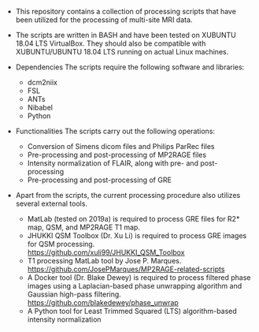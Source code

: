 - This repository contains a collection of processing scripts that have been utilized for the processing of multi-site MRI data.

- The scripts are written in BASH and have been tested on XUBUNTU 18.04 LTS VirtualBox. They should also be compatible with XUBUNTU/UBUNTU 18.04 LTS running on actual Linux machines.

- Dependencies
  The scripts require the following software and libraries:

  - dcm2niix
  - FSL
  - ANTs
  - Nibabel
  - Python

- Functionalities
  The scripts carry out the following operations:
  - Conversion of Simens dicom files and Philips ParRec files
  - Pre-processing and post-processing of MP2RAGE files
  - Intensity normalization of FLAIR, along with pre- and post-processing
  - Pre-processing and post-processing of GRE

- Apart from the scripts, the current processing procedure also utilizes several external tools.
  - MatLab (tested on 2019a) is required to process GRE files for R2* map, QSM, and MP2RAGE T1 map.
  - JHUKKI QSM Toolbox (Dr. Xu Li) is required to process GRE images for QSM processing.
    https://github.com/xuli99/JHUKKI_QSM_Toolbox
  - T1 processing MatLab tool by Jose P. Marques.
    https://github.com/JosePMarques/MP2RAGE-related-scripts
  - A Docker tool (Dr. Blake Dewey) is required to process filtered phase images using a Laplacian-based phase unwrapping algorithm and Gaussian high-pass filtering. https://github.com/blakedewey/phase_unwrap
  - A Python tool for Least Trimmed Squared (LTS) algorithm-based intensity normalization 

